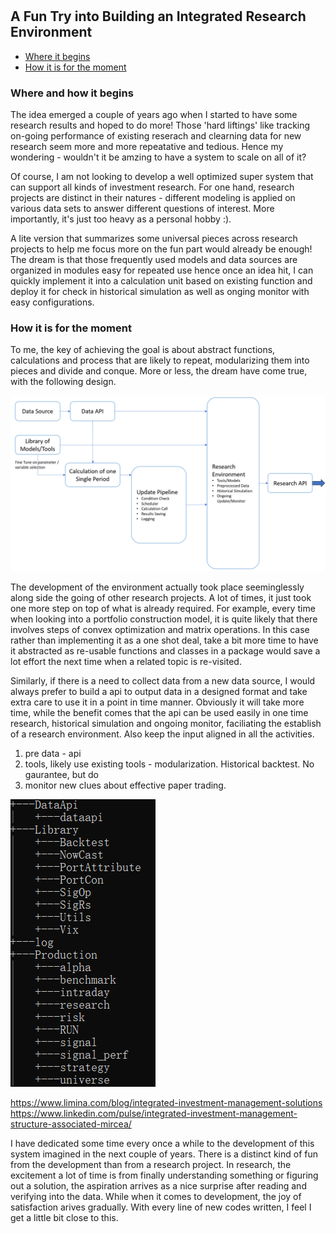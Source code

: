 #

## A Fun Try into Building an Integrated Research Environment

- [Where it begins](#beg)
- [How it is for the moment](#now)

### Where and how it begins <a name="beg"></a>

The idea emerged a couple of years ago when I started to have some research results and hoped to do more! Those 'hard liftings' like tracking on-going performance of existing reserach and clearning data for new research seem more and more repeatative and tedious. Hence my wondering - wouldn't it be amzing to have a system to scale on all of it?

Of course, I am not looking to develop a well optimized super system that can support all kinds of investment research. For one hand, research projects are distinct in their natures - different modeling is applied on various data sets to answer different questions of interest. More importantly, it's just too heavy as a personal hobby :). 

A lite version that summarizes some universal pieces across research projects to help me focus more on the fun part would already be enough! The dream is that those frequently used models and data sources are organized in modules easy for repeated use hence once an idea hit, I can quickly implement it into a calculation unit based on existing function and deploy it for check in historical simulation as well as onging monitor with easy configurations.


### How it is for the moment <a name="now"></a>

To me, the key of achieving the goal is about abstract functions, calculations and process that are likely to repeat, modularizing them into pieces and divide and conque.  More or less, the dream have come true, with the following design. 

![Structure](https://raw.githubusercontent.com/SkyBlueRW/SkyBlueRW.github.io/main/_posts/asset/environment_structure.png)

The development of the environment actually took place seeminglessly along side the going of other research projects. A lot of times, it just took one more step on top of what is already required. For example, every time when looking into a portfolio construction model, it is quite likely that there involves steps of convex optimization and matrix operations. In this case rather than implementing it as a one shot deal, take a bit more time to have it abstracted as re-usable functions and classes in a package would save a lot effort the next time when a related topic is re-visited.  

Similarly, if there is a need to collect data from a new data source, I would always prefer to build a api to output data in a designed format and take extra care to use it in a point in time manner. Obviously it will take more time, while the benefit comes that the api can be used easily in one time research, historical simulation and ongoing monitor, faciliating the establish of a research environment. Also keep the input aligned in all the activities.


1. pre data - api
2. tools, likely use existing tools - modularization. Historical backtest. No gaurantee, but do
3. monitor new clues about effective paper trading. 


![System](https://raw.githubusercontent.com/SkyBlueRW/SkyBlueRW.github.io/main/_posts/asset/system.png)

https://www.limina.com/blog/integrated-investment-management-solutions
https://www.linkedin.com/pulse/integrated-investment-management-structure-associated-mircea/


I have dedicated some time every once a while to the development of this system imagined in the next couple of years. There is a distinct kind of fun from the development than from a research project. In research, the excitement a lot of time is from finally understanding something or figuring out a solution, the aspiration arrives as a nice surprise after reading and verifying into the data. While when it comes to development, the joy of satisfaction arives gradually. With every line of new codes written, I feel I get a little bit close to this.

